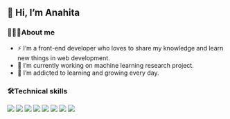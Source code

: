 <h2>👋 Hi, I’m Anahita</h2>

<h3>👩🏻‍💻About me</h3>

- ⚡ I’m a front-end developer who loves to share my knowledge and learn new things in web development.
- 🚀 I’m currently working on machine learning research project.
- 🌱 I’m addicted to learning and growing every day.




<h3>🛠Technical skills</h3>

<div id="badges">
  <img src="https://img.shields.io/badge/HTML5-E34F26?style=for-the-badge&logo=html5&logoColor=white">
  <img src="https://img.shields.io/badge/CSS3-1572B6?style=for-the-badge&logo=css3&logoColor=white">
    <img src="https://img.shields.io/badge/javascript-yellow?style=for-the-badge&logo=javascript&logoColor=white">
  <img src="https://img.shields.io/badge/jQuery-0769AD?style=for-the-badge&logo=jquery&logoColor=white">
  <img src="https://img.shields.io/badge/Bootstrap-563D7C?style=for-the-badge&logo=bootstrap&logoColor=white">
  <img src="https://img.shields.io/badge/Sass-CC6699?style=for-the-badge&logo=sass&logoColor=white">
  <img src="https://img.shields.io/badge/TypeScript-007ACC?style=for-the-badge&logo=typescript&logoColor=white">
  <img src="https://img.shields.io/badge/Angular-DD0031?style=for-the-badge&logo=angular&logoColor=white">
</div>
